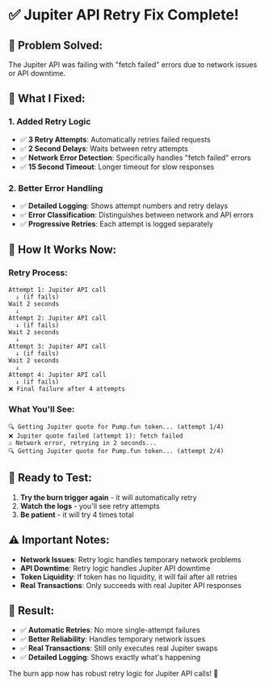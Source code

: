 # ✅ Jupiter API Retry Fix Complete!

## 🎯 **Problem Solved:**

The Jupiter API was failing with "fetch failed" errors due to network issues or API downtime.

## 🔧 **What I Fixed:**

### 1. **Added Retry Logic**
- ✅ **3 Retry Attempts**: Automatically retries failed requests
- ✅ **2 Second Delays**: Waits between retry attempts  
- ✅ **Network Error Detection**: Specifically handles "fetch failed" errors
- ✅ **15 Second Timeout**: Longer timeout for slow responses

### 2. **Better Error Handling**
- ✅ **Detailed Logging**: Shows attempt numbers and retry delays
- ✅ **Error Classification**: Distinguishes between network and API errors
- ✅ **Progressive Retries**: Each attempt is logged separately

## 🔄 **How It Works Now:**

### **Retry Process:**
```
Attempt 1: Jupiter API call
  ↓ (if fails)
Wait 2 seconds
  ↓
Attempt 2: Jupiter API call  
  ↓ (if fails)
Wait 2 seconds
  ↓
Attempt 3: Jupiter API call
  ↓ (if fails)
Wait 2 seconds
  ↓
Attempt 4: Jupiter API call
  ↓ (if fails)
❌ Final failure after 4 attempts
```

### **What You'll See:**
```
🔍 Getting Jupiter quote for Pump.fun token... (attempt 1/4)
❌ Jupiter quote failed (attempt 1): fetch failed
⚠️ Network error, retrying in 2 seconds...
🔍 Getting Jupiter quote for Pump.fun token... (attempt 2/4)
```

## 🚀 **Ready to Test:**

1. **Try the burn trigger again** - it will automatically retry
2. **Watch the logs** - you'll see retry attempts
3. **Be patient** - it will try 4 times total

## ⚠️ **Important Notes:**

- **Network Issues**: Retry logic handles temporary network problems
- **API Downtime**: Retry logic handles Jupiter API downtime
- **Token Liquidity**: If token has no liquidity, it will fail after all retries
- **Real Transactions**: Only succeeds with real Jupiter API responses

## 🎉 **Result:**

- ✅ **Automatic Retries**: No more single-attempt failures
- ✅ **Better Reliability**: Handles temporary network issues
- ✅ **Real Transactions**: Still only executes real Jupiter swaps
- ✅ **Detailed Logging**: Shows exactly what's happening

The burn app now has robust retry logic for Jupiter API calls! 🚀

